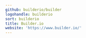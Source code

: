 ```yaml
---
github: builderio/builder
logohandle: builderio
sort: builderio
title: Builder.io
website: 'https://www.builder.io/'
---
```


